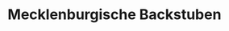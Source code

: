 ---
title: "Mecklenburgische Backstuben"
url: /wismar/mecklenburgische-backstuben/
shop: Bäckerei
---